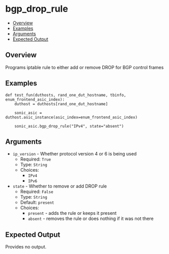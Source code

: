 # bgp_drop_rule

- [Overview](#overview)
- [Examples](#examples)
- [Arguments](#arguments)
- [Expected Output](#expected-output)

## Overview
Programs iptable rule to either add or remove DROP for BGP control frames

## Examples
```
def test_fun(duthosts, rand_one_dut_hostname, tbinfo, enum_frontend_asic_index):
    duthost = duthosts[rand_one_dut_hostname]

    sonic_asic = duthost.asic_instance(asic_index=enum_frontend_asic_index)

    sonic_asic.bgp_drop_rule("IPv4", state="absent")
```

## Arguments
- `ip_version` - Whether protocol version 4 or 6 is being used
    - Required: `True`
    - Type: `String`
    - Choices:
        - `IPv4`
        - `IPv6`
- `state` - Whether to remove or add DROP rule
    - Required: `False`
    - Type: `String`
    - Default: `present`
    - Choices:
        - `present` - adds the rule or keeps it present
        - `absent` - removes the rule or does nothing if it was not there

## Expected Output
Provides no output.
